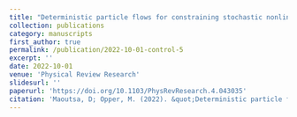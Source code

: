 ```yaml
---
title: "Deterministic particle flows for constraining stochastic nonlinear systems"
collection: publications
category: manuscripts
first_author: true
permalink: /publication/2022-10-01-control-5
excerpt: ''
date: 2022-10-01
venue: 'Physical Review Research'
slidesurl: ''
paperurl: 'https://doi.org/10.1103/PhysRevResearch.4.043035'
citation: 'Maoutsa, D; Opper, M. (2022). &quot;Deterministic particle flows for constraining stochastic nonlinear systems.&quot; <i>Physical Review Research</i>. 4.4 (2022): 043035.'
---
```


